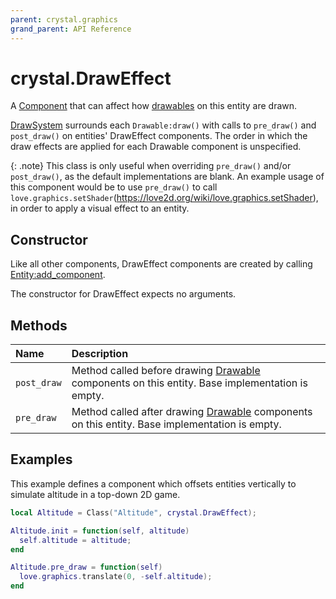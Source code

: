 ```yaml
---
parent: crystal.graphics
grand_parent: API Reference
---
```


# crystal.DrawEffect

A [Component](/crystal/api/ecs/component) that can affect how [drawables](drawable) on this entity are drawn.

[DrawSystem](draw_system) surrounds each `Drawable:draw()` with calls to `pre_draw()` and `post_draw()` on entities' DrawEffect components. The order in which the draw effects are applied for each Drawable component is unspecified.

{: .note}
This class is only useful when overriding `pre_draw()` and/or `post_draw()`, as the default implementations are blank. An example usage of this component would be to use `pre_draw()` to call `love.graphics.setShader`(https://love2d.org/wiki/love.graphics.setShader), in order to apply a visual effect to an entity.

## Constructor

Like all other components, DrawEffect components are created by calling [Entity:add_component](/crystal/api/ecs/entity_add_component).

The constructor for DrawEffect expects no arguments.

## Methods

| Name        | Description                                                                                                |
| :---------- | :--------------------------------------------------------------------------------------------------------- |
| `post_draw` | Method called before drawing [Drawable](drawable) components on this entity. Base implementation is empty. |
| `pre_draw`  | Method called after drawing [Drawable](drawable) components on this entity. Base implementation is empty.  |

## Examples

This example defines a component which offsets entities vertically to simulate altitude in a top-down 2D game.

```lua
local Altitude = Class("Altitude", crystal.DrawEffect);

Altitude.init = function(self, altitude)
  self.altitude = altitude;
end

Altitude.pre_draw = function(self)
  love.graphics.translate(0, -self.altitude);
end
```
